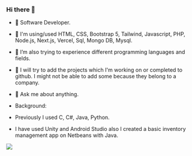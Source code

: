 ### Hi there 👋


- 🔭 Software Developer.
- 🌱 I'm using/used HTML, CSS, Bootstrap 5, Tailwind, Javascript, PHP, Node.js, Next.js, Vercel, Sql, Mongo DB, Mysql.
- 👯 I’m also trying to experience different programming languages and fields.
- 🤔 I will try to add the projects which I'm working on or completed to github. I might not be able to add some because they belong to a company.
- 💬 Ask me about anything.

- Background:
- Previously I used C, C#, Java, Python.
- I have used Unity and Android Studio also I created a basic inventory management app on Netbeans with Java.


<img src="https://github-readme-stats.vercel.app/api?username=kececihasan&&show_icons=true&title_color=0098CE&icon_color=0098CE&text_color=000000&bg_color=FFFFFF">
